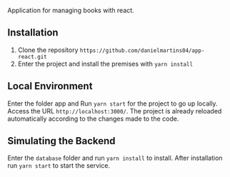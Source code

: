 Application for managing books with react.

## Installation

1. Clone the repository `https://github.com/danielmartins04/app-react.git`
2. Enter the project and install the premises with `yarn install`

## Local Environment
Enter the folder app and Run `yarn start` for the project to go up locally. Access the URL `http://localhost:3000/`. The project is already reloaded automatically according to the changes made to the code.

## Simulating the Backend
Enter the `database` folder and run `yarn install` to install. After installation run `yarn start` to start the service.
